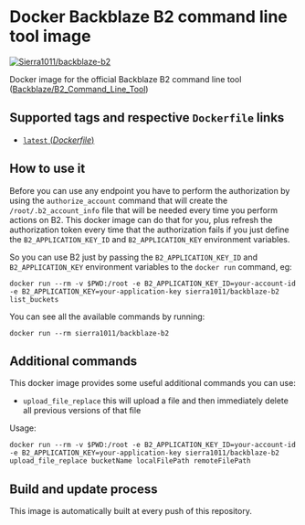 # Docker Backblaze B2 command line tool image

[![Sierra1011/backblaze-b2](http://dockeri.co/image/sierra1011/backblaze-b2)](https://registry.hub.docker.com/r/sierra1011/backblaze-b2)

Docker image for the official Backblaze B2 command line tool ([Backblaze/B2_Command_Line_Tool](https://github.com/Backblaze/B2_Command_Line_Tool))

## Supported tags and respective `Dockerfile` links

-	[`latest` (*Dockerfile*)](https://github.com/sierra1011/docker-backblaze-b2/blob/master/Dockerfile)

## How to use it

Before you can use any endpoint you have to perform the authorization by using the `authorize_account` command that will create the `/root/.b2_account_info` file that will be needed every time you perform actions on B2.
This docker image can do that for you, plus refresh the authorization token every time that the authorization fails if you just define the `B2_APPLICATION_KEY_ID` and `B2_APPLICATION_KEY` environment variables.

So you can use B2 just by passing the `B2_APPLICATION_KEY_ID` and `B2_APPLICATION_KEY` environment variables to the `docker run` command, eg:

```
docker run --rm -v $PWD:/root -e B2_APPLICATION_KEY_ID=your-account-id -e B2_APPLICATION_KEY=your-application-key sierra1011/backblaze-b2 list_buckets
```

You can see all the available commands by running:

```
docker run --rm sierra1011/backblaze-b2
```

## Additional commands

This docker image provides some useful additional commands you can use:

- `upload_file_replace` this will upload a file and then immediately delete all previous versions of that file

Usage:

```
docker run --rm -v $PWD:/root -e B2_APPLICATION_KEY_ID=your-account-id -e B2_APPLICATION_KEY=your-application-key sierra1011/backblaze-b2 upload_file_replace bucketName localFilePath remoteFilePath
```

## Build and update process

This image is automatically built at every push of this repository.

